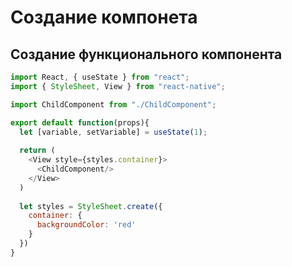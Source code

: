 # Создание компонета

## Создание функционального компонента
```javascript
import React, { useState } from "react";
import { StyleSheet, View } from "react-native";

import ChildComponent from "./ChildComponent";

export default function(props){
  let [variable, setVariable] = useState(1);
  
  return (
    <View style={styles.container}>
      <ChildComponent/>
    </View>
  )
  
  let styles = StyleSheet.create({
    container: {
      backgroundColor: 'red'
    }
  })
}
```
